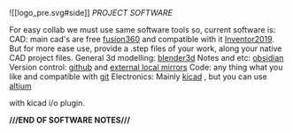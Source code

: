 ![[logo_pre.svg#side]] *PROJECT SOFTWARE*

For easy collab we must use same software tools
so, current software is:
CAD: main cad's are free [fusion360]() and compatible with it  [Inventor2019](). But for more ease use, provide a .step files of your work, along your native CAD project files.
General 3d modelling: [blender3d]()
Notes and etc: [obsidian]()
Version control: [github]() and [external local mirrors]()
Code: any thing what you like and compatible with [git]()
Electronics: Mainly [kicad]() , but you can use [altium]() 

with kicad i/o plugin.

**///END OF SOFTWARE NOTES///**





